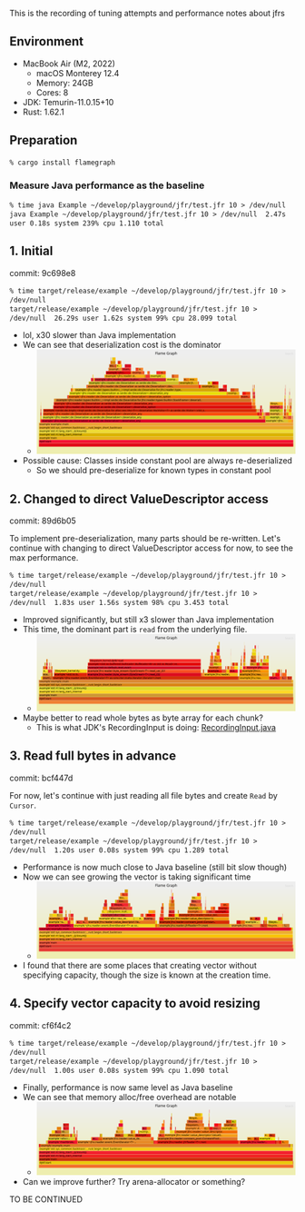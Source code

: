 This is the recording of tuning attempts and performance notes about jfrs

## Environment
- MacBook Air (M2, 2022)
  * macOS Monterey 12.4
  * Memory: 24GB
  * Cores: 8
- JDK: Temurin-11.0.15+10
- Rust: 1.62.1

## Preparation

```
% cargo install flamegraph
```

### Measure Java performance as the baseline

```
% time java Example ~/develop/playground/jfr/test.jfr 10 > /dev/null
java Example ~/develop/playground/jfr/test.jfr 10 > /dev/null  2.47s user 0.18s system 239% cpu 1.110 total
```

## 1. Initial
commit: 9c698e8

```
% time target/release/example ~/develop/playground/jfr/test.jfr 10 > /dev/null
target/release/example ~/develop/playground/jfr/test.jfr 10 > /dev/null  26.29s user 1.62s system 99% cpu 28.099 total
```

- lol, x30 slower than Java implementation
- We can see that deserialization cost is the dominator
  * ![](./img/flamegraph-001.svg)
- Possible cause: Classes inside constant pool are always re-deserialized
  * So we should pre-deserialize for known types in constant pool

## 2. Changed to direct ValueDescriptor access
commit: 89d6b05

To implement pre-deserialization, many parts should be re-written.
Let's continue with changing to direct ValueDescriptor access for now, to see the max performance.

```
% time target/release/example ~/develop/playground/jfr/test.jfr 10 > /dev/null
target/release/example ~/develop/playground/jfr/test.jfr 10 > /dev/null  1.83s user 1.56s system 98% cpu 3.453 total
```

- Improved significantly, but still x3 slower than Java implementation
- This time, the dominant part is `read` from the underlying file.
  * ![](./img/flamegraph-002.svg)
- Maybe better to read whole bytes as byte array for each chunk?
  * This is what JDK's RecordingInput is doing: [RecordingInput.java](https://github.com/adoptium/jdk11u/blob/jdk-11.0.15%2B10/src/jdk.jfr/share/classes/jdk/jfr/internal/consumer/RecordingInput.java#L56)

## 3. Read full bytes in advance
commit: bcf447d

For now, let's continue with just reading all file bytes and create `Read` by `Cursor`.

```
% time target/release/example ~/develop/playground/jfr/test.jfr 10 > /dev/null
target/release/example ~/develop/playground/jfr/test.jfr 10 > /dev/null  1.20s user 0.08s system 99% cpu 1.289 total
```

- Performance is now much close to Java baseline (still bit slow though)
- Now we can see growing the vector is taking significant time
  * ![](./img/flamegraph-003.svg)
- I found that there are some places that creating vector without specifying capacity, though the size is known at the creation time.

## 4. Specify vector capacity to avoid resizing
commit: cf6f4c2

```
% time target/release/example ~/develop/playground/jfr/test.jfr 10 > /dev/null
target/release/example ~/develop/playground/jfr/test.jfr 10 > /dev/null  1.00s user 0.08s system 99% cpu 1.090 total
```

- Finally, performance is now same level as Java baseline
- We can see that memory alloc/free overhead are notable
  * ![](./img/flamegraph-004.svg)
- Can we improve further? Try arena-allocator or something?

TO BE CONTINUED

